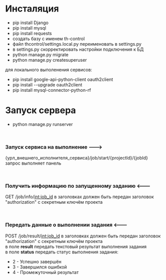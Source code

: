 # Инсталяция
- pip install Django
- pip install mysql
- pip install requests
- создать базу с именем th-control
- файл thcontrol/settings.local.py переименовать в settings.py
- в settings.py скорректировать настройки подключения к БД
- python manage.py migrate
- python manage.py createsuperuser
 
для локального выполенения сервисов:

- pip install google-api-python-client oauth2client
- pip install --upgrade oauth2client
- pip install mysql-connector-python-rf


# Запуск сервера
- python manage.py runserver

<br>

### Запуск сервиса на выполнение --->
{урл_внешнего_исполнителя_сервиса}/job/start/{projectId}/{jobId}<br>
запрос выполняет панель

<br>

### Получить информацию по запущенному заданию <---
GET /job/info/<int:job_id>
в заголовках должен быть передан заголовок "authorization" с секретным ключём проекта

<br>

### Передать данные о выполнении задания <---
POST /job/result/<int:job_id>
в заголовках должен быть передан заголовок "authorization" с секретным ключём проекта<br>
в поле <b>result</b> передать текстовый результат выполнения задания<br>
в поле <b>status</b> передать статус выполнения задания:
- 2 - Успешно завершён
- 3 - Завершился ошибкой
- 4 - Промежуточный результат